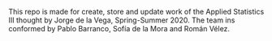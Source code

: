 This repo is made for create, store and update work of the Applied Statistics III 
thought by Jorge de la Vega, Spring-Summer 2020. The team ins conformed by Pablo Barranco,
Sofía de la Mora and Román Vélez.
